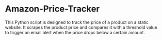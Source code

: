 # Amazon-Price-Tracker
This Python script is designed to track the price of a product on a static website. It scrapes the product price and compares it with a threshold value to trigger an email alert when the price drops below a certain amount.
